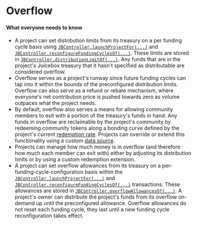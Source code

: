# Overflow

#### What everyone needs to know

- A project can set distribution limits from its treasury on a per funding cycle basis using [`JBController.launchProjectFor(...)`](/dev/api/contracts/or-controllers/jbcontroller/write/launchprojectfor.md) and [`JBController.reconfigureFundingCyclesOf(...)`](/dev/api/contracts/or-controllers/jbcontroller/write/reconfigurefundingcyclesof.md). These limits are stored in [`JBController.distributionLimitOf(...)`](/dev/api/contracts/or-controllers/jbcontroller/read/distributionlimitof.md). Any funds that are in the project's Juicebox treasury that it hasn't specified as distributable are considered overflow.
- Overflow serves as a project's runway since future funding cycles can tap into it within the bounds of the preconfigured distribution limits. Overflow can also serve as a refund or rebate mechanism, where everyone's net contribution price is pushed towards zero as volume outpaces what the project needs.
- By default, overflow also serves a means for allowing community members to exit with a portion of the treasury's funds in hand. Any funds in overflow are reclaimable by the project's community by redeeming community tokens along a bonding curve defined by the project's current [redemption rate](redemption-rate.md). Projects can override or extend this functionality using a custom [data source](data-source.md).
- Projects can manage how much money is in overflow (and therefore how much each member can exit with) either by adjusting its distribution limits or by using a custom redemption extension.
- A project can set overflow allowances from its treasury on a per-funding-cycle-configuration basis within the [`JBController.launchProjectFor(...)`](/dev/api/contracts/or-controllers/jbcontroller/write/launchprojectfor.md) and [`JBController.reconfigureFundingCyclesOf(...)`](/dev/api/contracts/or-controllers/jbcontroller/write/reconfigurefundingcyclesof.md) transactions. These allowances are stored in [`JBController.overflowAllowancesOf(...)`](/dev/api/contracts/or-controllers/jbcontroller/read/overflowallowanceof.md). A project's owner can distribute the project's funds from its overflow on-demand up until the preconfigured allowance. Overflow allowances do not reset each funding cycle, they last until a new funding cycle reconfiguration takes effect.
